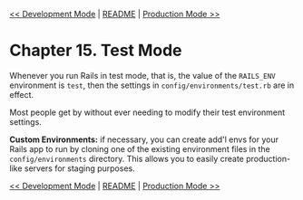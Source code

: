 [&lt;&lt; Development Mode](ch14-development-mode.md) | [README](README.md) | [Production Mode &gt;&gt;](ch16-production-mode.md)

# Chapter 15. Test Mode

Whenever you run Rails in test mode, that is, the value of the `RAILS_ENV`
environment is `test`, then the settings in `config/environments/test.rb`
are in effect.

Most people get by without ever needing to modify their test environment
settings.

**Custom Environments:** if necessary, you can create add'l envs for your Rails
app to run by cloning one of the existing environment files in the
`config/environments` directory. This allows you to easily create production-like
servers for staging purposes.

[&lt;&lt; Development Mode](ch14-development-mode.md) | [README](README.md) | [Production Mode &gt;&gt;](ch16-production-mode.md)
